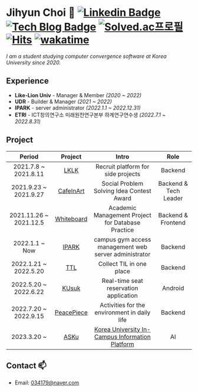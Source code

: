 # Jihyun Choi 👋                        [![Linkedin Badge](https://img.shields.io/badge/-LinkedIn-blue?style=flat-square&logo=Linkedin&logoColor=white&link=https://www.linkedin.com/in/jihyun-choi-0317/)](https://www.linkedin.com/in/jihyun-choi-0317/) [![Tech Blog Badge](http://img.shields.io/badge/-Tech%20Blog-black?style=flat-square&logo=github&link=https://#.tistory.com/)](#) [![Solved.ac프로필](http://mazassumnida.wtf/api/mini/generate_badge?boj=p0sitive)](https://solved.ac/p0sitive) [![Hits](https://hits.seeyoufarm.com/api/count/incr/badge.svg?url=https%3A%2F%2Fgithub.com%2FJihyun-Choi&count_bg=%236FA4EE&title_bg=%23555555&icon=&icon_color=%23E7E7E7&title=hits&edge_flat=false)](https://hits.seeyoufarm.com) [![wakatime](https://wakatime.com/badge/user/e07ae8d0-1a1a-49cd-8800-2154490edf0e.svg)](https://wakatime.com/@e07ae8d0-1a1a-49cd-8800-2154490edf0e)

<p>
  <em>
      I am a student studying computer convergence software at Korea University since 2020.
  </em>
<p>

## Experience  
  - **Like-Lion Univ** - Manager & Member *(2020 ~ 2022)*
  - **UDR** - Builder & Manager *(2021 ~ 2022)*
  - **IPARK** - server administrator *(2022.1.1 ~ 2022.12.31)*
  - **ETRI** - ICT창의연구소 미래원천연구본부 하계연구연수생 *(2022.7.1 ~ 2022.8.31)*

  
## Project 
  
| Period | Project | Intro | Role |
|:---:|:---:|:---:|:---:|
| 2021.7.8 ~ 2021.8.11 | [LKLK](https://github.com/Jihyun-Choi/LKLK) | Recruit platform for side projects | Backend |
| 2021.9.23 ~ 2021.9.27 | [CafeInArt](https://github.com/Jihyun-Choi/CafeInArt)  | Social Problem Solving Idea Contest Award | Backend & Tech Leader |
| 2021.11.26 ~ 2021.12.5 | [Whiteboard](https://github.com/Jihyun-Choi/Whiteboard) | Academic Management Project for Database Practice | Backend & Frontend |
| 2022.1.1 ~ Now | [IPARK](https://github.com/Jihyun-Choi/IPARK) | campus gym access management web server administrator | Backend |
| 2022.1.21 ~ 2022.5.20 | [TTL](https://github.com/today-they-learned/ttl_api)  | Collect TIL in one place| Backend |
| 2022.5.20 ~ 2022.6.22 | [KUsuk](https://github.com/Jihyun-Choi/KUsuk)  | Real-time seat reservation application | Android |
| 2022.7.20 ~ 2022.9.15 | [PeacePiece](https://github.com/today-they-learned/peacepiece_api) | Activities for the environment in daily life | Backend |
| 2023.3.20 ~ | [ASKu](https://github.com/KU-niverse) | [Korea University In-Campus Information Platform](https://asku.wiki/) | AI |


## Contact 📫
* Email: 034179@naver.com
